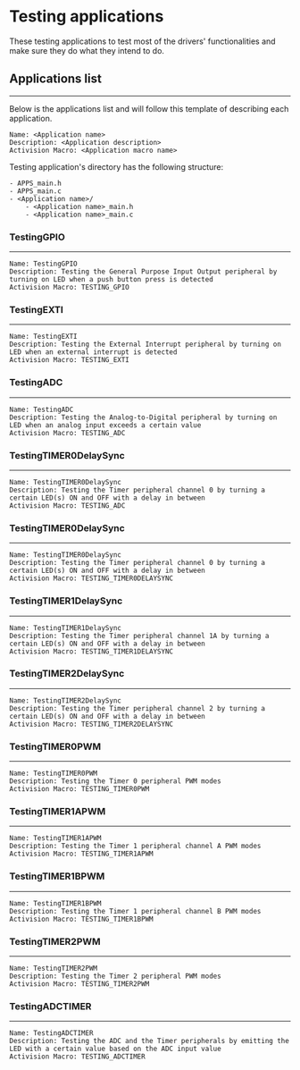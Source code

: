 # Testing applications

These testing applications to test most of the drivers' functionalities and make sure they do what they intend to do.

## Applications list
---

Below is the applications list and will follow this template of describing each application.

```
Name: <Application name>
Description: <Application description>
Activision Macro: <Application macro name>
```
Testing application's directory has the following structure:

```
- APPS_main.h
- APPS_main.c
- <Application name>/
    - <Application name>_main.h
    - <Application name>_main.c
```

### TestingGPIO
---
```
Name: TestingGPIO
Description: Testing the General Purpose Input Output peripheral by turning on LED when a push button press is detected
Activision Macro: TESTING_GPIO
```

### TestingEXTI
---
```
Name: TestingEXTI
Description: Testing the External Interrupt peripheral by turning on LED when an external interrupt is detected
Activision Macro: TESTING_EXTI
```

### TestingADC
---
```
Name: TestingADC
Description: Testing the Analog-to-Digital peripheral by turning on LED when an analog input exceeds a certain value
Activision Macro: TESTING_ADC
```

### TestingTIMER0DelaySync
---
```
Name: TestingTIMER0DelaySync
Description: Testing the Timer peripheral channel 0 by turning a certain LED(s) ON and OFF with a delay in between
Activision Macro: TESTING_ADC
```

### TestingTIMER0DelaySync
---
```
Name: TestingTIMER0DelaySync
Description: Testing the Timer peripheral channel 0 by turning a certain LED(s) ON and OFF with a delay in between
Activision Macro: TESTING_TIMER0DELAYSYNC
```

### TestingTIMER1DelaySync
---
```
Name: TestingTIMER1DelaySync
Description: Testing the Timer peripheral channel 1A by turning a certain LED(s) ON and OFF with a delay in between
Activision Macro: TESTING_TIMER1DELAYSYNC
```

### TestingTIMER2DelaySync
---
```
Name: TestingTIMER2DelaySync
Description: Testing the Timer peripheral channel 2 by turning a certain LED(s) ON and OFF with a delay in between
Activision Macro: TESTING_TIMER2DELAYSYNC
```

### TestingTIMER0PWM
---
```
Name: TestingTIMER0PWM
Description: Testing the Timer 0 peripheral PWM modes
Activision Macro: TESTING_TIMER0PWM
```

### TestingTIMER1APWM
---
```
Name: TestingTIMER1APWM
Description: Testing the Timer 1 peripheral channel A PWM modes
Activision Macro: TESTING_TIMER1APWM
```

### TestingTIMER1BPWM
---
```
Name: TestingTIMER1BPWM
Description: Testing the Timer 1 peripheral channel B PWM modes
Activision Macro: TESTING_TIMER1BPWM
```

### TestingTIMER2PWM
---
```
Name: TestingTIMER2PWM
Description: Testing the Timer 2 peripheral PWM modes
Activision Macro: TESTING_TIMER2PWM
```

### TestingADCTIMER
---
```
Name: TestingADCTIMER
Description: Testing the ADC and the Timer peripherals by emitting the LED with a certain value based on the ADC input value
Activision Macro: TESTING_ADCTIMER
```